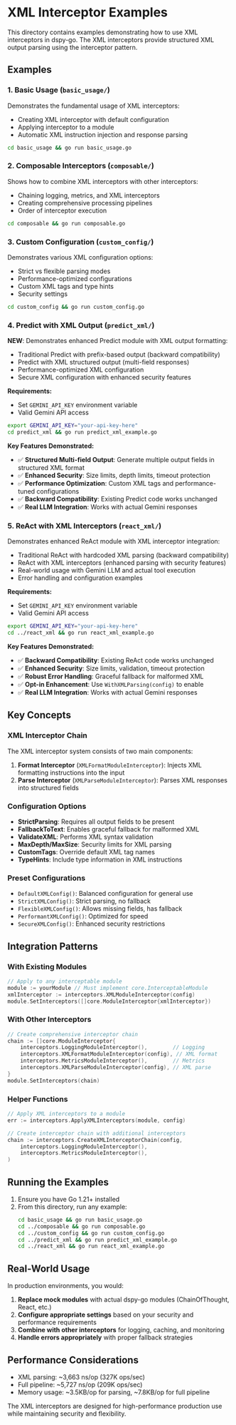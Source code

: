 # XML Interceptor Examples

This directory contains examples demonstrating how to use XML interceptors in dspy-go. The XML interceptors provide structured XML output parsing using the interceptor pattern.

## Examples

### 1. Basic Usage (`basic_usage/`)

Demonstrates the fundamental usage of XML interceptors:
- Creating XML interceptor with default configuration
- Applying interceptor to a module
- Automatic XML instruction injection and response parsing

```bash
cd basic_usage && go run basic_usage.go
```

### 2. Composable Interceptors (`composable/`)

Shows how to combine XML interceptors with other interceptors:
- Chaining logging, metrics, and XML interceptors
- Creating comprehensive processing pipelines
- Order of interceptor execution

```bash
cd composable && go run composable.go
```

### 3. Custom Configuration (`custom_config/`)

Demonstrates various XML configuration options:
- Strict vs flexible parsing modes
- Performance-optimized configurations
- Custom XML tags and type hints
- Security settings

```bash
cd custom_config && go run custom_config.go
```

### 4. Predict with XML Output (`predict_xml/`)

**NEW**: Demonstrates enhanced Predict module with XML output formatting:
- Traditional Predict with prefix-based output (backward compatibility)
- Predict with XML structured output (multi-field responses)
- Performance-optimized XML configuration
- Secure XML configuration with enhanced security features

**Requirements:**
- Set `GEMINI_API_KEY` environment variable
- Valid Gemini API access

```bash
export GEMINI_API_KEY="your-api-key-here"
cd predict_xml && go run predict_xml_example.go
```

**Key Features Demonstrated:**
- ✅ **Structured Multi-field Output**: Generate multiple output fields in structured XML format
- ✅ **Enhanced Security**: Size limits, depth limits, timeout protection
- ✅ **Performance Optimization**: Custom XML tags and performance-tuned configurations
- ✅ **Backward Compatibility**: Existing Predict code works unchanged
- ✅ **Real LLM Integration**: Works with actual Gemini responses

### 5. ReAct with XML Interceptors (`react_xml/`)

Demonstrates enhanced ReAct module with XML interceptor integration:
- Traditional ReAct with hardcoded XML parsing (backward compatibility)
- ReAct with XML interceptors (enhanced parsing with security features)
- Real-world usage with Gemini LLM and actual tool execution
- Error handling and configuration examples

**Requirements:**
- Set `GEMINI_API_KEY` environment variable
- Valid Gemini API access

```bash
export GEMINI_API_KEY="your-api-key-here"
cd ../react_xml && go run react_xml_example.go
```

**Key Features Demonstrated:**
- ✅ **Backward Compatibility**: Existing ReAct code works unchanged
- ✅ **Enhanced Security**: Size limits, validation, timeout protection
- ✅ **Robust Error Handling**: Graceful fallback for malformed XML
- ✅ **Opt-in Enhancement**: Use `WithXMLParsing(config)` to enable
- ✅ **Real LLM Integration**: Works with actual Gemini responses

## Key Concepts

### XML Interceptor Chain

The XML interceptor system consists of two main components:

1. **Format Interceptor** (`XMLFormatModuleInterceptor`): Injects XML formatting instructions into the input
2. **Parse Interceptor** (`XMLParseModuleInterceptor`): Parses XML responses into structured fields

### Configuration Options

- **StrictParsing**: Requires all output fields to be present
- **FallbackToText**: Enables graceful fallback for malformed XML
- **ValidateXML**: Performs XML syntax validation
- **MaxDepth/MaxSize**: Security limits for XML parsing
- **CustomTags**: Override default XML tag names
- **TypeHints**: Include type information in XML instructions

### Preset Configurations

- `DefaultXMLConfig()`: Balanced configuration for general use
- `StrictXMLConfig()`: Strict parsing, no fallback
- `FlexibleXMLConfig()`: Allows missing fields, has fallback
- `PerformantXMLConfig()`: Optimized for speed
- `SecureXMLConfig()`: Enhanced security restrictions

## Integration Patterns

### With Existing Modules

```go
// Apply to any interceptable module
module := yourModule // Must implement core.InterceptableModule
xmlInterceptor := interceptors.XMLModuleInterceptor(config)
module.SetInterceptors([]core.ModuleInterceptor{xmlInterceptor})
```

### With Other Interceptors

```go
// Create comprehensive interceptor chain
chain := []core.ModuleInterceptor{
    interceptors.LoggingModuleInterceptor(),        // Logging
    interceptors.XMLFormatModuleInterceptor(config), // XML format
    interceptors.MetricsModuleInterceptor(),        // Metrics
    interceptors.XMLParseModuleInterceptor(config), // XML parse
}
module.SetInterceptors(chain)
```

### Helper Functions

```go
// Apply XML interceptors to a module
err := interceptors.ApplyXMLInterceptors(module, config)

// Create interceptor chain with additional interceptors
chain := interceptors.CreateXMLInterceptorChain(config,
    interceptors.LoggingModuleInterceptor(),
    interceptors.MetricsModuleInterceptor(),
)
```

## Running the Examples

1. Ensure you have Go 1.21+ installed
2. From this directory, run any example:
   ```bash
   cd basic_usage && go run basic_usage.go
   cd ../composable && go run composable.go
   cd ../custom_config && go run custom_config.go
   cd ../predict_xml && go run predict_xml_example.go
   cd ../react_xml && go run react_xml_example.go
   ```

## Real-World Usage

In production environments, you would:

1. **Replace mock modules** with actual dspy-go modules (ChainOfThought, React, etc.)
2. **Configure appropriate settings** based on your security and performance requirements
3. **Combine with other interceptors** for logging, caching, and monitoring
4. **Handle errors appropriately** with proper fallback strategies

## Performance Considerations

- XML parsing: ~3,663 ns/op (327K ops/sec)
- Full pipeline: ~5,727 ns/op (209K ops/sec)
- Memory usage: ~3.5KB/op for parsing, ~7.8KB/op for full pipeline

The XML interceptors are designed for high-performance production use while maintaining security and flexibility.
